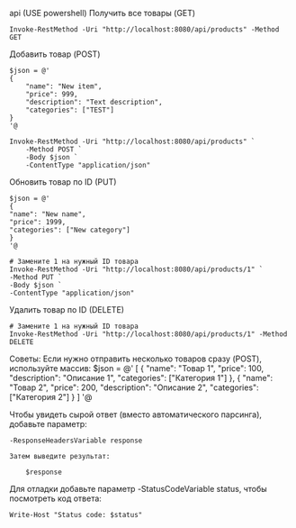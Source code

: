 ﻿api (USE powershell)
Получить все товары (GET)

    Invoke-RestMethod -Uri "http://localhost:8080/api/products" -Method GET

Добавить товар (POST)

    $json = @'
    {
        "name": "New item",
        "price": 999,
        "description": "Text description",
        "categories": ["TEST"]
    }
    '@

    Invoke-RestMethod -Uri "http://localhost:8080/api/products" `
        -Method POST `
        -Body $json `
        -ContentType "application/json"

Обновить товар по ID (PUT)

    $json = @'
    {
    "name": "New name",
    "price": 1999,
    "categories": ["New category"]
    }
    '@

    # Замените 1 на нужный ID товара
    Invoke-RestMethod -Uri "http://localhost:8080/api/products/1" `
    -Method PUT `
    -Body $json `
    -ContentType "application/json"

Удалить товар по ID (DELETE)

    # Замените 1 на нужный ID товара
    Invoke-RestMethod -Uri "http://localhost:8080/api/products/1" -Method DELETE


Советы:
Если нужно отправить несколько товаров сразу (POST), используйте массив:
    $json = @'
    [
    {
        "name": "Товар 1",
        "price": 100,
        "description": "Описание 1",
        "categories": ["Категория 1"]
    },
    {
        "name": "Товар 2",
        "price": 200,
        "description": "Описание 2",
        "categories": ["Категория 2"]
    }
    ]
    '@

Чтобы увидеть сырой ответ (вместо автоматического парсинга), добавьте параметр:

    -ResponseHeadersVariable response

    Затем выведите результат:

        $response


Для отладки добавьте параметр -StatusCodeVariable status, чтобы посмотреть код ответа:

    Write-Host "Status code: $status"